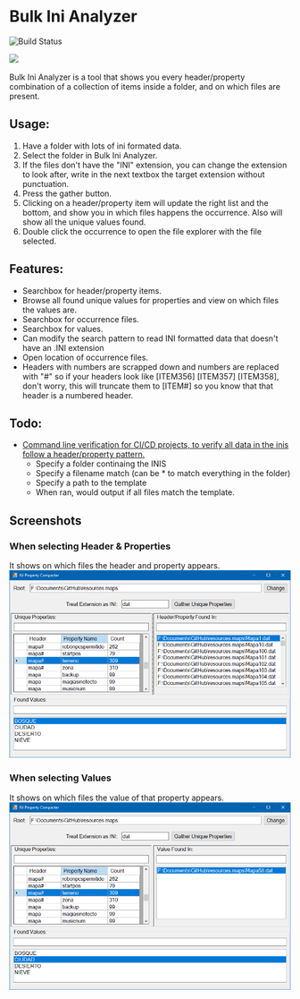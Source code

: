 # Bulk Ini Analyzer

![Build Status](https://dev.azure.com/Tilation/Ini%20Data%20Viewer/_apis/build/status/Tilation.Bulk-Ini-Analyzer?branchName=main)

[![](https://img.shields.io/badge/Latest%20Release-Download-brightgreen)](https://github.com/Tilation/Bulk-Ini-Analyzer/releases/latest)

Bulk Ini Analyzer is a tool that shows you every header/property combination of a collection of items inside a folder, and on which files are present.

## Usage:
1. Have a folder with lots of ini formated data.
2. Select the folder in Bulk Ini Analyzer.
3. If the files don't have the "INI" extension, you can change the extension to look after, write in the next textbox the target extension without punctuation.
4. Press the gather button.
5. Clicking on a header/property item will update the right list and the bottom, and show you in which files happens the occurrence. Also will show all the unique values found.
6. Double click the occurrence to open the file explorer with the file selected.

## Features:
- Searchbox for header/property items.
- Browse all found unique values for properties and view on which files the values are.
- Searchbox for occurrence files.
- Searchbox for values.
- Can modify the search pattern to read INI formatted data that doesn't have an .INI extension
- Open location of occurrence files.
- Headers with numbers are scrapped down and numbers are replaced with "#" so if your headers look like [ITEM356] [ITEM357] [ITEM358], don't worry, this will truncate them to [ITEM#] so you know that that header is a numbered header. 

## Todo:
- [Command line verification for CI/CD projects, to verify all data in the inis follow a header/property pattern.](https://github.com/Tilation/Bulk-Ini-Analyzer/blob/main/ini-validation.md)
  - Specify a folder continaing the INIS
  - Specify a filename match (can be * to match everything in the folder)
  - Specify a path to the template
  - When ran, would output if all files match the template.

## Screenshots
### When selecting Header & Properties
It shows on which files the header and property appears.
![preview](https://github.com/Tilation/ImagenesPublicas/blob/main/Bulk%20Ini%20Analyzer/gridview.png?raw=true)

### When selecting Values
It shows on which files the value of that property appears.
![preview](https://github.com/Tilation/ImagenesPublicas/blob/main/Bulk%20Ini%20Analyzer/gridview-values.png?raw=true)

